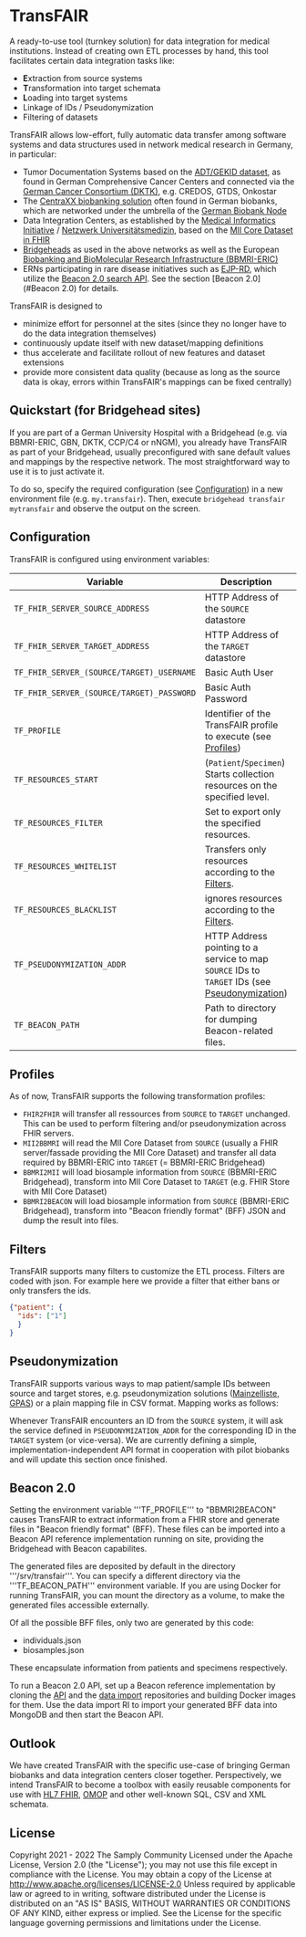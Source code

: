 # TransFAIR

A ready-to-use tool (turnkey solution) for data integration for medical institutions. Instead of creating own ETL processes by hand, this tool facilitates certain data integration tasks like:

- **E**xtraction from source systems
- **T**ransformation into target schemata
- **L**oading into target systems
- Linkage of IDs / Pseudonymization
- Filtering of datasets

TransFAIR allows low-effort, fully automatic data transfer among software systems and data structures used in network medical research in Germany, in particular:

- Tumor Documentation Systems based on the [ADT/GEKID dataset](https://www.gekid.de/adt-gekid-basisdatensatz), as found in German Comprehensive Cancer Centers and connected via the [German Cancer Consortium (DKTK)](https://dktk.dkfz.de), e.g. CREDOS, GTDS, Onkostar
- The [CentraXX biobanking solution](https://www.kairos.de/produkte/centraxx-bio/) often found in German biobanks, which are networked under the umbrella of the [German Biobank Node](https://www.bbmri.de)
- Data Integration Centers, as established by the [Medical Informatics Initiative](https://www.medizininformatik-initiative.de) / [Netzwerk Universitätsmedizin](https://www.netzwerk-universitaetsmedizin.de), based on the [MII Core Dataset in FHIR](https://simplifier.net/organization/koordinationsstellemii)
- [Bridgeheads](https://github.com/samply/bridgehead) as used in the above networks as well as the European [Biobanking and BioMolecular Research Infrastructure (BBMRI-ERIC)](https://bbmri-eric.eu)
- ERNs participating in rare disease initiatives such as [EJP-RD](https://www.ejprarediseases.org/), which utilize the [Beacon 2.0 search API](http://docs.genomebeacons.org/). See the section [Beacon 2.0](#Beacon 2.0) for details.

TransFAIR is designed to

- minimize effort for personnel at the sites (since they no longer have to do the data integration themselves)
- continuously update itself with new dataset/mapping definitions
- thus accelerate and facilitate rollout of new features and dataset extensions
- provide more consistent data quality (because as long as the source data is okay, errors within TransFAIR's mappings can be fixed centrally)

## Quickstart (for Bridgehead sites)

If you are part of a German University Hospital with a Bridgehead (e.g. via BBMRI-ERIC, GBN, DKTK, CCP/C4 or nNGM), you already have TransFAIR as part of your Bridgehead, usually preconfigured with sane default values and mappings by the respective network. The most straightforward way to use it is to just activate it.

To do so, specify the required configuration (see [Configuration](#configuration)) in a new environment file (e.g. `my.transfair`). Then, execute `bridgehead transfair mytransfair` and observe the output on the screen.

## Configuration

TransFAIR is configured using environment variables:

| Variable                                  | Description                                                                                                        | Default                          |
|-------------------------------------------|--------------------------------------------------------------------------------------------------------------------|----------------------------------|
| `TF_FHIR_SERVER_SOURCE_ADDRESS`           | HTTP Address of the `SOURCE` datastore                                                                             | (required)                       |
| `TF_FHIR_SERVER_TARGET_ADDRESS`           | HTTP Address of the `TARGET` datastore                                                                             | (required)                       |
| `TF_FHIR_SERVER_(SOURCE/TARGET)_USERNAME` | Basic Auth User                                                                                                    |                                  |
| `TF_FHIR_SERVER_(SOURCE/TARGET)_PASSWORD` | Basic Auth Password                                                                                                |                                  |
| `TF_PROFILE`                              | Identifier of the TransFAIR profile to execute (see [Profiles](#profiles))                                         | (required)                       |
| `TF_RESOURCES_START`                      | (`Patient`/`Specimen`) Starts collection resources on the specified level.                                         | `Patient`                        |
| `TF_RESOURCES_FILTER`                     | Set to export only the specified resources.                                                                        | none, will export all ressources |
| `TF_RESOURCES_WHITELIST`                  | Transfers only resources according to the [Filters](#filters).                                                     |                                  |
| `TF_RESOURCES_BLACKLIST`                  | ignores resources according to the [Filters](#filters).                                                            |                                  |
| `TF_PSEUDONYMIZATION_ADDR`                | HTTP Address pointing to a service to map `SOURCE` IDs to `TARGET` IDs (see [Pseudonymization](#pseudonymization)) | none, IDs will be unchanged      |
| `TF_BEACON_PATH`                          | Path to directory for dumping Beacon-related files.                                                                                                   |

## Profiles

As of now, TransFAIR supports the following transformation profiles:



- `FHIR2FHIR` will transfer all ressources from `SOURCE` to `TARGET` unchanged. This can be used to perform filtering and/or pseudonymization across FHIR servers.
- `MII2BBMRI` will read the MII Core Dataset from `SOURCE` (usually a FHIR server/fassade providing the MII Core Dataset) and transfer all data required by BBMRI-ERIC into `TARGET` (= BBMRI-ERIC Bridgehead)
- `BBMRI2MII` will load biosample information from `SOURCE` (BBMRI-ERIC Bridgehead), transform into MII Core Dataset to `TARGET` (e.g. FHIR Store with MII Core Dataset)
- `BBMRI2BEACON` will load biosample information from `SOURCE` (BBMRI-ERIC Bridgehead), transform into "Beacon friendly format" (BFF) JSON and dump the result into files.

## Filters

TransFAIR supports many filters to customize the ETL process. Filters are coded with json.
For example here we provide a filter that either bans or only transfers the ids.

```json
{"patient": {
  "ids": ["1"]
  }
}
```

## Pseudonymization

TransFAIR supports various ways to map patient/sample IDs between source and target stores, e.g. pseudonymization solutions ([Mainzelliste](https://mainzelliste.de), [GPAS](https://www.ths-greifswald.de/forscher/gpas/)) or a plain mapping file in CSV format. Mapping works as follows:

Whenever TransFAIR encounters an ID from the `SOURCE` system, it will ask the service defined in `PSEUDONYMIZATION_ADDR` for the corresponding ID in the `TARGET` system (or vice-versa). We are currently defining a simple, implementation-independent API format in cooperation with pilot biobanks and will update this section once finished.

## Beacon 2.0

Setting the environment variable '''TF_PROFILE''' to "BBMRI2BEACON" causes TransFAIR to extract information from a FHIR store and generate files in "Beacon friendly format" (BFF). These files can be imported into a Beacon API reference implementation running on site, providing the Bridgehead with Beacon capabilites.

The generated files are deposited by default in the directory '''/srv/transfair'''. You can specify a different directory via the '''TF_BEACON_PATH''' environment variable. If you are using Docker for running TransFAIR, you can mount the directory as a volume, to make the generated files accessible externally.

Of all the possible BFF files, only two are generated by this code:

- individuals.json
- biosamples.json

These encapsulate information from patients and specimens respectively.

To run a Beacon 2.0 API, set up a Beacon reference implementation by cloning the [API](https://github.com/EGA-archive/beacon2-ri-api) and the [data import](https://github.com/EGA-archive/beacon2-ri-tools) repositories and building Docker images for them. Use the data import RI to import your generated BFF data into MongoDB and then start the Beacon API.

## Outlook

We have created TransFAIR with the specific use-case of bringing German biobanks and data integration centers closer together. Perspectively, we intend TransFAIR to become a toolbox with easily reusable components for use with [HL7 FHIR](https://hl7.org/fhir/), [OMOP](https://www.ohdsi.org/data-standardization/) and other well-known SQL, CSV and XML schemata.

## License

Copyright 2021 - 2022 The Samply Community
Licensed under the Apache License, Version 2.0 (the "License"); you may not use this file except in compliance with the License. You may obtain a copy of the License at
http://www.apache.org/licenses/LICENSE-2.0
Unless required by applicable law or agreed to in writing, software distributed under the License is distributed on an "AS IS" BASIS, WITHOUT WARRANTIES OR CONDITIONS OF ANY KIND, either express or implied. See the License for the specific language governing permissions and limitations under the License.
